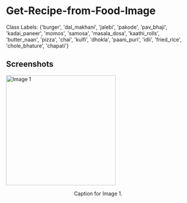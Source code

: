 # Get-Recipe-from-Food-Image

Class Labels: {'burger', 'dal_makhani', 'jalebi', 'pakode', 'pav_bhaji', 'kadai_paneer', 'momos', 'samosa', 'masala_dosa', 'kaathi_rolls', 'butter_naan', 'pizza', 'chai', 'kulfi', 'dhokla', 'paani_puri', 'idli', 'fried_rice', 'chole_bhature', 'chapati'}


<!-- Screenshots -->
## Screenshots

<!-- Image 1 with caption -->
<img src="https://raw.githubusercontent.com/OmGoswami1195/Get-Recipe-from-Food-Image/main/Images/1-1.png" alt="Image 1" width="300"/>
<p align="center">Caption for Image 1.</p>

